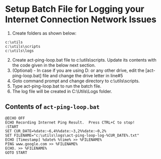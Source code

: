 # Setup Batch File for Logging your Internet Connection Network Issues 

1. Create folders as shown below:
```
c:\utils
c:\utils\scripts 
c:\utils\logs 
```
2. Create act-ping-loop.bat file to c:\utils\scripts. Update its contents with the code given in the below next section.
3. (Optional) - In case if you are using D: or any other drive, edit the [act-ping-loop.bat] file and change the drive letter in line#5
4. Goto command prompt and change directory to c:\utils\scripts.
5. Type act-ping-loop.bat to run the batch file.
6. The log file will be created in C:\Utils\Logs folder. 


## Contents of ```act-ping-loop.bat```
```
@ECHO OFF
ECHO Recording Internet Ping Result.  Press CTRL+C to stop!
:START
SET CUR_DATE=%date:~6,4%%date:~3,2%%date:~0,2%
SET FILENAME="c:\utils\logs\act-ping-loop-log-%CUR_DATE%.txt"
ECHO [Timestamp] %date% %time% >> %FILENAME% 
PING www.google.com >> %FILENAME% 
ECHO. >> %FILENAME% 
GOTO START

```
